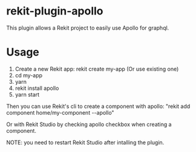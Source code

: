 # rekit-plugin-apollo
This plugin allows a Rekit project to easily use Apollo for graphql.

# Usage
1. Create a new Rekit app: rekit create my-app (Or use existing one)
2. cd my-app
3. yarn
4. rekit install apollo
5. yarn start

Then you can use Rekit's cli to create a component with apollo: "rekit add component home/my-component --apollo"

Or with Rekit Studio by checking apollo checkbox when creating a component.

NOTE: you need to restart Rekit Studio after intalling the plugin.

